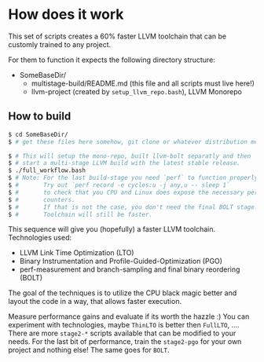 # How does it work

This set of scripts creates a 60% faster LLVM toolchain that can be customly
trained to any project.

For them to function it expects the following directory structure:

- SomeBaseDir/
  - multistage-build/README.md (this file and all scripts must live here!)
  - llvm-project (created by `setup_llvm_repo.bash`), LLVM Monorepo

## How to build

```bash
$ cd SomeBaseDir/
$ # get these files here somehow, git clone or whatever distribution method

$ # This will setup the mono-repo, built llvm-bolt separatly and then
$ # start a multi-stage LLVM build with the latest stable release.
$ ./full_workflow.bash
$ # Note: For the last build-stage you need `perf` to function properly.
$ #       Try out `perf record -e cycles:u -j any,u -- sleep 1`
$ #       to check that you CPU and Linux does expose the necessary performance
$ #       counters.
$ #       If that is not the case, you don't need the final BOLT stage. Your
$ #       Toolchain will still be faster.
```

This sequence will give you (hopefully) a faster LLVM toolchain.
Technologies used:

- LLVM Link Time Optimization (LTO)
- Binary Instrumentation and Profile-Guided-Optimization (PGO)
- perf-measurement and branch-sampling and final binary reordering (BOLT)

The goal of the techniques is to utilize the CPU black magic better and layout
the code in a way, that allows faster execution.

Measure performance gains and evaluate if its worth the hazzle :)
You can experiment with technologies, maybe `ThinLTO` is better then `FullLTO`,
....
There are more `stage2-*` scripts available that can be modified to your needs.
For the last bit of performance, train the `stage2-pgo` for your own project
and nothing else! The same goes for `BOLT`.
